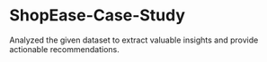 # ShopEase-Case-Study
Analyzed the given dataset to extract valuable insights and provide actionable recommendations.
